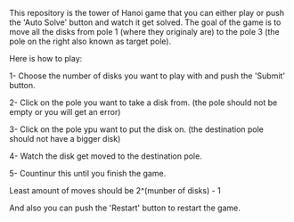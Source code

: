 This repository is the tower of Hanoi game that you can either play or push the 'Auto Solve' button and watch it get solved.
The goal of the game is to move all the disks from pole 1 (where they originaly are) to the pole 3 (the pole on the right also known as target pole).


Here is how to play:

1- Choose the number of disks you want to play with and push the 'Submit' button.

2- Click on the pole you want to take a disk from. (the pole should not be empty or you will get an error)

3- Click on the pole ypu want to put the disk on. (the destination pole should not have a bigger disk)

4- Watch the disk get moved to the destination pole.

5- Countinur this until you finish the game.

Least amount of moves should be 2^(munber of disks) - 1

And also you can push the 'Restart' button to restart the game.
